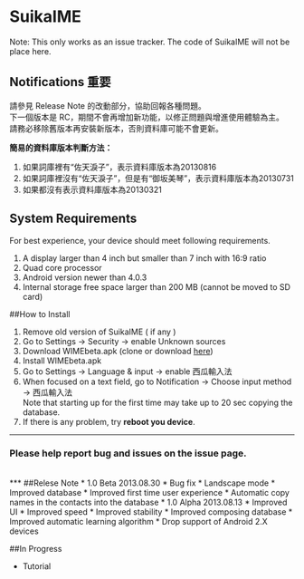 SuikaIME
========
Note:
This only works as an issue tracker. The code of SuikaIME will not be place here.

## Notifications **重要**
請參見 Release Note 的改動部分，協助回報各種問題。<br>
下一個版本是 RC，期間不會再增加新功能，以修正問題與增進使用體驗為主。<br>
請務必移除舊版本再安裝新版本，否則資料庫可能不會更新。<br>

**簡易的資料庫版本判斷方法：**

1. 如果詞庫裡有“佐天淚子”，表示資料庫版本為20130816
1. 如果詞庫裡沒有“佐天淚子”，但是有“御坂美琴”，表示資料庫版本為20130731
2. 如果都沒有表示資料庫版本為20130321

## System Requirements
For best experience, your device should meet following requirements.   

1. A display larger than 4 inch but smaller than 7 inch with 16:9 ratio
2. Quad core processor
3. Android version newer than 4.0.3
4. Internal storage free space larger than 200 MB (cannot be moved to SD card)

##How to Install
1. Remove old version of SuikaIME ( if any )
1. Go to Settings -> Security -> enable Unknown sources
1. Download WIMEbeta.apk (clone or download [here](https://dl.dropboxusercontent.com/u/266760/WIMEbeta.apk))
2. Install WIMEbeta.apk
3. Go to Settings -> Language & input -> enable 西瓜輸入法
4. When focused on a text field, go to Notification -> Choose input method -> 西瓜輸入法<br>
Note that starting up for the first time may take up to 20 sec copying the database. 
5. If there is any problem, try **reboot you device**.

***
### Please help report bug and issues on the issue page.
<br>
***
##Relese Note
* 1.0 Beta 2013.08.30
	*	Bug fix
	*	Landscape mode
	*	Improved database
	*	Improved first time user experience
	*	Automatic copy names in the contacts into the database
* 1.0 Alpha 2013.08.13
	*	Improved UI
	*	Improved speed
	*	Improved stability
	*	Improved composing database
	*	Improved automatic learning algorithm
	*	Drop support of Android 2.X devices
	
##In Progress
* Tutorial
